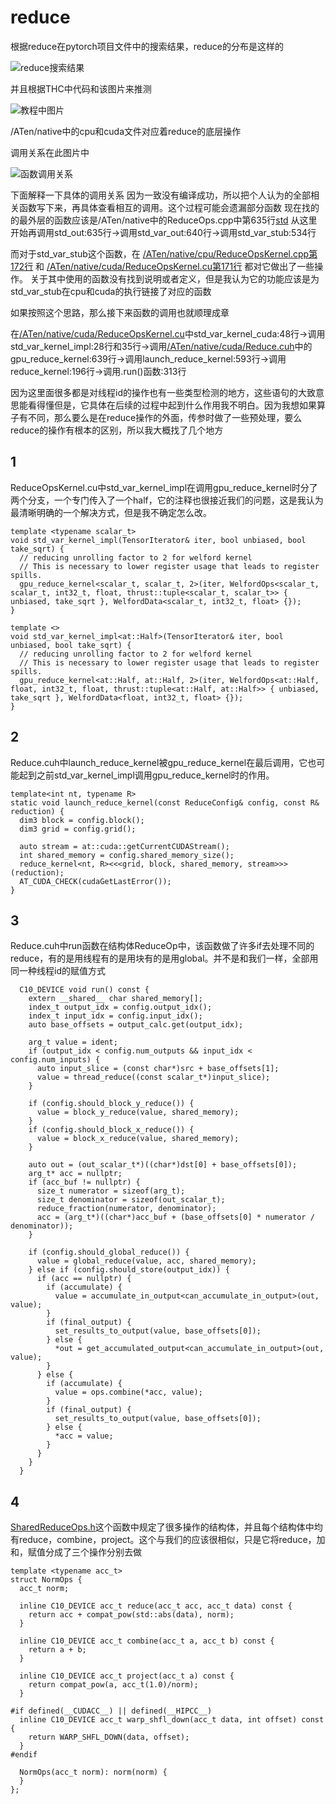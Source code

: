 # reduce
根据reduce在pytorch项目文件中的搜索结果，reduce的分布是这样的

![reduce搜索结果](https://raw.githubusercontent.com/saisai96/hellow-world/master/%E5%9B%BE%E7%89%87/1566176581.jpg)

并且根据THC中代码和该图片来推测

![教程中图片](https://raw.githubusercontent.com/saisai96/hellow-world/master/%E5%9B%BE%E7%89%87/640.webp)

/ATen/native中的cpu和cuda文件对应着reduce的底层操作

调用关系在此图片中

![函数调用关系](https://raw.githubusercontent.com/saisai96/hellow-world/master/%E5%9B%BE%E7%89%87/981132123.png)

下面解释一下具体的调用关系
因为一致没有编译成功，所以把个人认为的全部相关函数写下来，再具体查看相互的调用。这个过程可能会遗漏部分函数
现在找的的最外层的函数应该是/ATen/native中的ReduceOps.cpp中第635行[std](https://github.com/pytorch/pytorch/blob/master/aten/src/ATen/native/ReduceOps.cpp)
从这里开始再调用std_out:635行->调用std_var_out:640行->调用std_var_stub:534行

而对于std_var_stub这个函数，在
[/ATen/native/cpu/ReduceOpsKernel.cpp第172行](https://github.com/pytorch/pytorch/blob/master/aten/src/ATen/native/cpu/ReduceOpsKernel.cpp)
和
[/ATen/native/cuda/ReduceOpsKernel.cu第171行](https://github.com/pytorch/pytorch/blob/master/aten/src/ATen/native/cuda/ReduceOpsKernel.cu)
都对它做出了一些操作。
关于其中使用的函数没有找到说明或者定义，但是我认为它的功能应该是为std_var_stub在cpu和cuda的执行链接了对应的函数

如果按照这个思路，那么接下来函数的调用也就顺理成章

在[/ATen/native/cuda/ReduceOpsKernel.cu](https://github.com/pytorch/pytorch/blob/master/aten/src/ATen/native/cuda/ReduceOpsKernel.cu)中std_var_kernel_cuda:48行->调用std_var_kernel_impl:28行和35行->调用[/ATen/native/cuda/Reduce.cuh](https://github.com/pytorch/pytorch/blob/master/aten/src/ATen/native/cuda/Reduce.cuh)中的gpu_reduce_kernel:639行->调用launch_reduce_kernel:593行->调用reduce_kernel:196行->调用.run()函数:313行

因为这里面很多都是对线程id的操作也有一些类型检测的地方，这些语句的大致意思能看得懂但是，它具体在后续的过程中起到什么作用我不明白。因为我想如果算子有不同，那么要么是在reduce操作的外面，传参时做了一些预处理，要么reduce的操作有根本的区别，所以我大概找了几个地方

## 1
ReduceOpsKernel.cu中std_var_kernel_impl在调用gpu_reduce_kernel时分了两个分支，一个专门传入了一个half，它的注释也很接近我们的问题，这是我认为最清晰明确的一个解决方式，但是我不确定怎么改。
```
template <typename scalar_t>
void std_var_kernel_impl(TensorIterator& iter, bool unbiased, bool take_sqrt) {
  // reducing unrolling factor to 2 for welford kernel
  // This is necessary to lower register usage that leads to register spills.
  gpu_reduce_kernel<scalar_t, scalar_t, 2>(iter, WelfordOps<scalar_t, scalar_t, int32_t, float, thrust::tuple<scalar_t, scalar_t>> { unbiased, take_sqrt }, WelfordData<scalar_t, int32_t, float> {});
}

template <>
void std_var_kernel_impl<at::Half>(TensorIterator& iter, bool unbiased, bool take_sqrt) {
  // reducing unrolling factor to 2 for welford kernel
  // This is necessary to lower register usage that leads to register spills.
  gpu_reduce_kernel<at::Half, at::Half, 2>(iter, WelfordOps<at::Half, float, int32_t, float, thrust::tuple<at::Half, at::Half>> { unbiased, take_sqrt }, WelfordData<float, int32_t, float> {});
}
```
## 2
Reduce.cuh中launch_reduce_kernel被gpu_reduce_kernel在最后调用，它也可能起到之前std_var_kernel_impl调用gpu_reduce_kernel时的作用。
```
template<int nt, typename R>
static void launch_reduce_kernel(const ReduceConfig& config, const R& reduction) {
  dim3 block = config.block();
  dim3 grid = config.grid();

  auto stream = at::cuda::getCurrentCUDAStream();
  int shared_memory = config.shared_memory_size();
  reduce_kernel<nt, R><<<grid, block, shared_memory, stream>>>(reduction);
  AT_CUDA_CHECK(cudaGetLastError());
}
```

## 3
Reduce.cuh中run函数在结构体ReduceOp中，该函数做了许多if去处理不同的reduce，有的是用线程有的是用块有的是用global。并不是和我们一样，全部用同一种线程id的赋值方式
```
  C10_DEVICE void run() const {
    extern __shared__ char shared_memory[];
    index_t output_idx = config.output_idx();
    index_t input_idx = config.input_idx();
    auto base_offsets = output_calc.get(output_idx);

    arg_t value = ident;
    if (output_idx < config.num_outputs && input_idx < config.num_inputs) {
      auto input_slice = (const char*)src + base_offsets[1];
      value = thread_reduce((const scalar_t*)input_slice);
    }
    
    if (config.should_block_y_reduce()) {
      value = block_y_reduce(value, shared_memory);
    }
    if (config.should_block_x_reduce()) {
      value = block_x_reduce(value, shared_memory);
    }

    auto out = (out_scalar_t*)((char*)dst[0] + base_offsets[0]);
    arg_t* acc = nullptr;
    if (acc_buf != nullptr) {
      size_t numerator = sizeof(arg_t);
      size_t denominator = sizeof(out_scalar_t);
      reduce_fraction(numerator, denominator);
      acc = (arg_t*)((char*)acc_buf + (base_offsets[0] * numerator / denominator));
    }

    if (config.should_global_reduce()) {
      value = global_reduce(value, acc, shared_memory);
    } else if (config.should_store(output_idx)) {
      if (acc == nullptr) {
        if (accumulate) {
          value = accumulate_in_output<can_accumulate_in_output>(out, value);
        }
        if (final_output) {
          set_results_to_output(value, base_offsets[0]);
        } else {
          *out = get_accumulated_output<can_accumulate_in_output>(out, value);
        }
      } else {
        if (accumulate) {
          value = ops.combine(*acc, value);
        }
        if (final_output) {
          set_results_to_output(value, base_offsets[0]);
        } else {
          *acc = value;
        }
      }
    }
  }
```

## 4
[SharedReduceOps.h](https://github.com/pytorch/pytorch/blob/master/aten/src/ATen/native/SharedReduceOps.h)这个函数中规定了很多操作的结构体，并且每个结构体中均有reduce，combine，project。这个与我们的应该很相似，只是它将reduce，加和，赋值分成了三个操作分别去做
```
template <typename acc_t>
struct NormOps {
  acc_t norm;

  inline C10_DEVICE acc_t reduce(acc_t acc, acc_t data) const {
    return acc + compat_pow(std::abs(data), norm);
  }

  inline C10_DEVICE acc_t combine(acc_t a, acc_t b) const {
    return a + b;
  }

  inline C10_DEVICE acc_t project(acc_t a) const {
    return compat_pow(a, acc_t(1.0)/norm);
  }

#if defined(__CUDACC__) || defined(__HIPCC__)
  inline C10_DEVICE acc_t warp_shfl_down(acc_t data, int offset) const {
    return WARP_SHFL_DOWN(data, offset);
  }
#endif

  NormOps(acc_t norm): norm(norm) {
  }
};
```